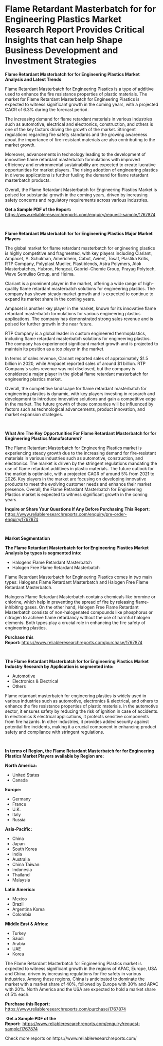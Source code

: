 <p><h1>Flame Retardant Masterbatch for for Engineering Plastics Market Research Report Provides Critical Insights that can help Shape Business Development and Investment Strategies</h1></p><p><strong>Flame Retardant Masterbatch for for Engineering Plastics Market Analysis and Latest Trends</strong></p>
<p><p>Flame Retardant Masterbatch for Engineering Plastics is a type of additive used to enhance the fire resistance properties of plastic materials. The market for Flame Retardant Masterbatch for Engineering Plastics is expected to witness significant growth in the coming years, with a projected CAGR of 6.3% during the forecast period.</p><p>The increasing demand for flame retardant materials in various industries such as automotive, electrical and electronics, construction, and others is one of the key factors driving the growth of the market. Stringent regulations regarding fire safety standards and the growing awareness about the importance of fire-resistant materials are also contributing to the market growth.</p><p>Moreover, advancements in technology leading to the development of innovative flame retardant masterbatch formulations with improved efficiency and environmental sustainability are expected to create lucrative opportunities for market players. The rising adoption of engineering plastics in diverse applications is further fueling the demand for flame retardant masterbatch products.</p><p>Overall, the Flame Retardant Masterbatch for Engineering Plastics Market is poised for substantial growth in the coming years, driven by increasing safety concerns and regulatory requirements across various industries.</p></p>
<p><strong>Get a Sample PDF of the Report:&nbsp;</strong> <a href="https://www.reliableresearchreports.com/enquiry/request-sample/1767874">https://www.reliableresearchreports.com/enquiry/request-sample/1767874</a></p>
<p>&nbsp;</p>
<p><strong>Flame Retardant Masterbatch for for Engineering Plastics Major Market Players</strong></p>
<p><p>The global market for flame retardant masterbatch for engineering plastics is highly competitive and fragmented, with key players including Clariant, Ampacet, A. Schulman, Americhem, Cabot, Avient, Tosaf, Plastika Kritis, RTP Company, Polyplast Mueller, Plastiblends, Astra Polymers, Alok Masterbatches, Hubron, Hengcai, Gabriel-Chemie Group, Prayag Polytech, Wave Semuliao Group, and Heima.</p><p>Clariant is a prominent player in the market, offering a wide range of high-quality flame retardant masterbatch solutions for engineering plastics. The company has shown steady market growth and is expected to continue to expand its market share in the coming years. </p><p>Ampacet is another key player in the market, known for its innovative flame retardant masterbatch formulations for various engineering plastics applications. The company has demonstrated strong sales revenue and is poised for further growth in the near future.</p><p>RTP Company is a global leader in custom engineered thermoplastics, including flame retardant masterbatch solutions for engineering plastics. The company has experienced significant market growth and is projected to maintain its position as a top player in the market.</p><p>In terms of sales revenue, Clariant reported sales of approximately $1.5 billion in 2020, while Ampacet reported sales of around $1 billion. RTP Company's sales revenue was not disclosed, but the company is considered a major player in the global flame retardant masterbatch for engineering plastics market.</p><p>Overall, the competitive landscape for flame retardant masterbatch for engineering plastics is dynamic, with key players investing in research and development to introduce innovative solutions and gain a competitive edge in the market. The future growth of these companies will be influenced by factors such as technological advancements, product innovation, and market expansion strategies.</p></p>
<p>&nbsp;</p>
<p><strong>What Are The Key Opportunities For Flame Retardant Masterbatch for for Engineering Plastics Manufacturers?</strong></p>
<p><p>The Flame Retardant Masterbatch for Engineering Plastics market is experiencing steady growth due to the increasing demand for fire-resistant materials in various industries such as automotive, construction, and electronics. The market is driven by the stringent regulations mandating the use of flame retardant additives in plastic materials. The future outlook for the market is optimistic, with a projected CAGR of around 5% from 2021 to 2026. Key players in the market are focusing on developing innovative products to meet the evolving customer needs and enhance their market presence. Overall, the Flame Retardant Masterbatch for Engineering Plastics market is expected to witness significant growth in the coming years.</p></p>
<p><strong>Inquire or Share Your Questions If Any Before Purchasing This Report:</strong> <a href="https://www.reliableresearchreports.com/enquiry/pre-order-enquiry/1767874">https://www.reliableresearchreports.com/enquiry/pre-order-enquiry/1767874</a></p>
<p>&nbsp;</p>
<p><strong>Market Segmentation</strong></p>
<p><strong>The Flame Retardant Masterbatch for for Engineering Plastics Market Analysis by types is segmented into:</strong></p>
<p><ul><li>Halogens Flame Retardant Masterbatch</li><li>Halogen Free Flame Retardant Masterbatch</li></ul></p>
<p><p>Flame Retardant Masterbatch for Engineering Plastics comes in two main types: Halogens Flame Retardant Masterbatch and Halogen Free Flame Retardant Masterbatch. </p><p>Halogens Flame Retardant Masterbatch contains chemicals like bromine or chlorine, which help in preventing the spread of fire by releasing flame-inhibiting gases. On the other hand, Halogen Free Flame Retardant Masterbatch consists of non-halogenated compounds like phosphorus or nitrogen to achieve flame retardancy without the use of harmful halogen elements. Both types play a crucial role in enhancing the fire safety of engineering plastics.</p></p>
<p><strong>Purchase this Report:&nbsp;</strong><a href="https://www.reliableresearchreports.com/purchase/1767874">https://www.reliableresearchreports.com/purchase/1767874</a></p>
<p>&nbsp;</p>
<p><strong>The Flame Retardant Masterbatch for for Engineering Plastics Market Industry Research by Application is segmented into:</strong></p>
<p><ul><li>Automotive</li><li>Electronics & Electrical</li><li>Others</li></ul></p>
<p><p>Flame retardant masterbatch for engineering plastics is widely used in various industries such as automotive, electronics & electrical, and others to enhance the fire resistance properties of plastic materials. In the automotive sector, it ensures safety by reducing the risk of ignition in case of accidents. In electronics & electrical applications, it protects sensitive components from fire hazards. In other industries, it provides added security against potential fire incidents, making it a crucial component in enhancing product safety and compliance with stringent regulations.</p></p>
<p>&nbsp;</p>
<p><strong>In terms of Region, the Flame Retardant Masterbatch for for Engineering Plastics Market Players available by Region are:</strong></p>
<p>
    <p> <strong> North America: </strong>
        <ul>
            <li>United States</li>
            <li>Canada</li>
        </ul>
        </p> 
    <p> <strong> Europe: </strong>
        <ul>
            <li>Germany</li>
            <li>France</li>
            <li>U.K.</li>
            <li>Italy</li>
            <li>Russia</li>
        </ul>
        </p> 
    <p> <strong> Asia-Pacific: </strong>
        <ul>
            <li>China</li>
            <li>Japan</li>
            <li>South Korea</li>
            <li>India</li>
            <li>Australia</li>
            <li>China Taiwan</li>
            <li>Indonesia</li>
            <li>Thailand</li>
            <li>Malaysia</li>
        </ul>
        </p> 
    <p> <strong> Latin America: </strong>
        <ul>
            <li>Mexico</li>
            <li>Brazil</li>
            <li>Argentina Korea</li>
            <li>Colombia</li>
        </ul>
        </p> 
    <p> <strong> Middle East & Africa: </strong>
        <ul>
            <li>Turkey</li>
            <li>Saudi</li>
            <li>Arabia</li>
            <li>UAE</li>
            <li>Korea</li>
        </ul>
    </p>
    </p>
<p><p>The Flame Retardant Masterbatch for Engineering Plastics market is expected to witness significant growth in the regions of APAC, Europe, USA and China, driven by increasing regulations for fire safety in various industries. Among these regions, China is anticipated to dominate the market with a market share of 40%, followed by Europe with 30% and APAC with 20%. North America and the USA are expected to hold a market share of 5% each.</p></p>
<p><strong>Purchase this Report: </strong><a href="https://www.reliableresearchreports.com/purchase/1767874">https://www.reliableresearchreports.com/purchase/1767874</a></p>
<p>&nbsp;<strong>Get a Sample PDF of the Report:&nbsp;&nbsp;</strong><a href="https://www.reliableresearchreports.com/enquiry/request-sample/1767874">https://www.reliableresearchreports.com/enquiry/request-sample/1767874</a></p>
<p><strong></strong></p>
<p>Check more reports on https://www.reliableresearchreports.com/</p>
